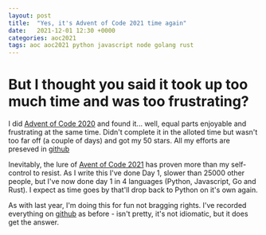 ```yaml
---
layout: post
title:  "Yes, it's Advent of Code 2021 time again"
date:   2021-12-01 12:30 +0000
categories: aoc2021
tags: aoc aoc2021 python javascript node golang rust
---
```


# But I thought you said it took up too much time and was too frustrating?

I did [Advent of Code 2020](https://adventofcode.com/2020) and found it...
well, equal parts enjoyable and frustrating at the same time. Didn't complete
it in the alloted time but wasn't too far off (a couple of days) and got my 50
stars. All my efforts are preseved in [github](https://github.com/henley-regatta/adventofcode2020)

Inevitably, the lure of [Avent of Code 2021](https://adventofcode.com/2021) has
proven more than my self-control to resist. As I write this I've done Day 1,
slower than 25000 other people, but I've now done day 1 in 4 languages (Python,
Javascript, Go and Rust). I expect as time goes by that'll drop back to Python
on it's own again.

As with last year, I'm doing this for fun not bragging rights. I've recorded
everything on [github](https://github.com/henley-regatta/adventofcode2021) as
before - isn't pretty, it's not idiomatic, but it does get the answer. 
